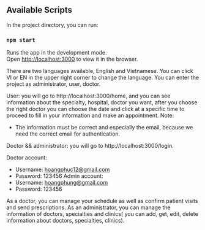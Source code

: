 
## Available Scripts

In the project directory, you can run:

### `npm start`

Runs the app in the development mode.<br>
Open [http://localhost:3000](http://localhost:3000) to view it in the browser.

There are two languages available, English and Vietnamese. You can click VI or EN in the upper right corner to change the language.
You can enter the project as administrator, user, doctor.

User: you will go to http://localhost:3000/home, and you can see information about the specialty, hospital, doctor you want, after you choose the right doctor you can choose the date and click at a specific time to proceed to fill in your information and make an appointment. 
Note:
  - The information must be correct and especially the email, because we need the correct email for authentication.
  
Doctor && administrator: you will go to http://localhost:3000/login.

Doctor account: 
   - Username: hoangphuc12@gmail.com
   - Password: 123456
Admin account: 
   - Username: hoangphung@gmail.com
   - Password: 123456
   
As a doctor, you can manage your schedule as well as confirm patient visits and send prescriptions.
As an administrator, you can manage the information of doctors, specialties and clinics( you can add, get, edit, delete information about doctors, specialties, clinics).
